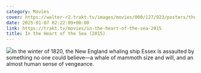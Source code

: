 ```yaml
---
category: Movies
cover: https://walter-r2.trakt.tv/images/movies/000/127/923/posters/thumb/028e4eb3a0.jpg.webp
date: 2025-01-07 02:22:09+00:00
link: https://trakt.tv/movies/in-the-heart-of-the-sea-2015
title: In the Heart of the Sea (2015)
---
```


![](https://walter-r2.trakt.tv/images/movies/000/127/923/fanarts/thumb/8d271ad704.jpg)In the winter of 1820, the New England whaling ship Essex is assaulted by something no one could believe—a whale of mammoth size and will, and an almost human sense of vengeance.
